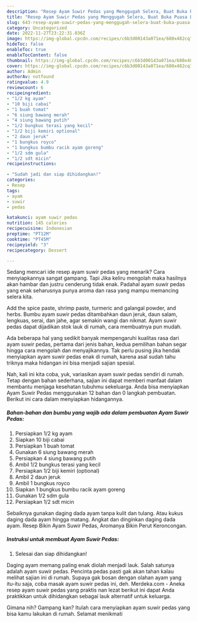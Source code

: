 ```yaml
---
description: "Resep Ayam Suwir Pedas yang Menggugah Selera, Buat Buka Puasa Lezat"
title: "Resep Ayam Suwir Pedas yang Menggugah Selera, Buat Buka Puasa Lezat"
slug: 643-resep-ayam-suwir-pedas-yang-menggugah-selera-buat-buka-puasa-lezat
category: Uncategorized
date: 2022-11-27T23:22:31.036Z
image: https://img-global.cpcdn.com/recipes/c6b3d00143a071ea/680x482cq70/ayam-suwir-pedas-foto-resep-utama.jpg
hideToc: false
enableToc: true
enableTocContent: false
thumbnail: https://img-global.cpcdn.com/recipes/c6b3d00143a071ea/680x482cq70/ayam-suwir-pedas-foto-resep-utama.jpg
cover: https://img-global.cpcdn.com/recipes/c6b3d00143a071ea/680x482cq70/ayam-suwir-pedas-foto-resep-utama.jpg
author: Admin
authorAv: notfound
ratingvalue: 4.9
reviewcount: 6
recipeingredient:
- "1/2 kg ayam"
- "10 biji cabai"
- "1 buah tomat"
- "6 siung bawang merah"
- "4 siung bawang putih"
- "1/2 bungkus terasi yang kecil"
- "1/2 biji kemiri optional"
- "2 daun jeruk"
- "1 bungkus royco"
- "1 bungkus bumbu racik ayam goreng"
- "1/2 sdm gula"
- "1/2 sdt micin"
recipeinstructions:

- "Sudah jadi dan siap dihidangkan!"
categories:
- Resep
tags:
- ayam
- suwir
- pedas

katakunci: ayam suwir pedas 
nutrition: 145 calories
recipecuisine: Indonesian
preptime: "PT12M"
cooktime: "PT45M"
recipeyield: "3"
recipecategory: Dessert

---
```



Sedang mencari ide resep ayam suwir pedas yang menarik? Cara menyiapkannya sangat gampang. Tapi Jika keliru mengolah maka hasilnya akan hambar dan justru cenderung tidak enak. Padahal ayam suwir pedas yang enak seharusnya punya aroma dan rasa yang mampu memancing selera kita.


Add the spice paste, shrimp paste, turmeric and galangal powder, and herbs. Bumbu ayam suwir pedas ditambahkan daun jeruk, daun salam, lengkuas, serai, dan jahe, agar semakin wangi dan nikmat. Ayam suwir pedas dapat dijadikan stok lauk di rumah, cara membuatnya pun mudah.

Ada beberapa hal yang sedikit banyak mempengaruhi kualitas rasa dari ayam suwir pedas, pertama dari jenis bahan, kedua pemilihan bahan segar hingga cara mengolah dan menyajikannya. Tak perlu pusing jika hendak menyiapkan ayam suwir pedas enak di rumah, karena asal sudah tahu triknya maka hidangan ini bisa menjadi sajian spesial.


Nah, kali ini kita coba, yuk, variasikan ayam suwir pedas sendiri di rumah. Tetap dengan bahan sederhana, sajian ini dapat memberi manfaat dalam membantu menjaga kesehatan tubuhmu sekeluarga. Anda bisa menyiapkan Ayam Suwir Pedas menggunakan 12 bahan dan 0 langkah pembuatan. Berikut ini cara dalam menyiapkan hidangannya.

<!--inarticleads1-->

##### Bahan-bahan dan bumbu yang wajib ada dalam pembuatan Ayam Suwir Pedas:

1. Persiapkan 1/2 kg ayam
1. Siapkan 10 biji cabai
1. Persiapkan 1 buah tomat
1. Gunakan 6 siung bawang merah
1. Persiapkan 4 siung bawang putih
1. Ambil 1/2 bungkus terasi yang kecil
1. Persiapkan 1/2 biji kemiri (optional)
1. Ambil 2 daun jeruk
1. Ambil 1 bungkus royco
1. Siapkan 1 bungkus bumbu racik ayam goreng
1. Gunakan 1/2 sdm gula
1. Persiapkan 1/2 sdt micin


Sebaiknya gunakan daging dada ayam tanpa kulit dan tulang. Atau kukus daging dada ayam hingga matang. Angkat dan dinginkan daging dada ayam. Resep Bikin Ayam Suwir Pedas, Aromanya Bikin Perut Keroncongan. 

<!--inarticleads2-->

##### Instruksi untuk membuat Ayam Suwir Pedas:


1. Selesai dan siap dihidangkan!

Daging ayam memang paling enak diolah menjadi lauk. Salah satunya adalah ayam suwir pedas. Pencinta pedas pasti gak akan tahan kalau melihat sajian ini di rumah. Supaya gak bosan dengan olahan ayam yang itu-itu saja, coba masak ayam suwir pedas ini, deh. Merdeka.com - Aneka resep ayam suwir pedas yang praktis nan lezat berikut ini dapat Anda praktikkan untuk dihidangkan sebagai lauk alternatif untuk keluarga. 

Gimana nih? Gampang kan? Itulah cara menyiapkan ayam suwir pedas yang bisa kamu lakukan di rumah. Selamat menikmati
